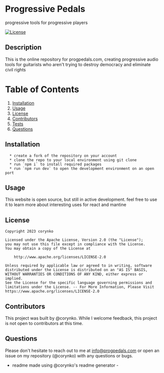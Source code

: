 # Progressive Pedals

progressive tools for progressive players

[![License](https://img.shields.io/badge/License-Apache_2.0-blue.svg)](https://opensource.org/licenses/Apache-2.0)

## Description

This is the online repository for progpedals.com, creating progressive audio tools for guitarists who aren't trying to destroy democracy and eliminate civil rights

# Table of Contents

1. [Installation](#installation)
2. [Usage](#usage)
3. [License](#license)
4. [Contributors](#contributors)
5. [Tests](#tests)
6. [Questions](#questions)

## Installation

      * create a fork of the repository on your account
      * clone the repo to your local environment using git clone
      * run `npm i` to install required packages
      * run `npm run dev` to open the development environment on an open port

## Usage

This website is open source, but still in active development. feel free to use it to learn more about interesting uses for react and mantine

## License

    Copyright 2023 corynko

    Licensed under the Apache License, Version 2.0 (the "License");
    you may not use this file except in compliance with the License.
    You may obtain a copy of the License at

        http://www.apache.org/licenses/LICENSE-2.0

    Unless required by applicable law or agreed to in writing, software
    distributed under the License is distributed on an "AS IS" BASIS,
    WITHOUT WARRANTIES OR CONDITIONS OF ANY KIND, either express or implied.
    See the License for the specific language governing permissions and
    limitations under the License. -- For More Information, Please Visit https://www.apache.org/licenses/LICENSE-2.0

## Contributors

This project was built by @corynko. While I welcome feedback, this project is not open to contributors at this time.

## Questions

Please don't hesitate to reach out to me at info@progpedals.com or open an issue on my repository (@corynko) with any questions or bugs.

- readme made using @corynko's readme generator -
